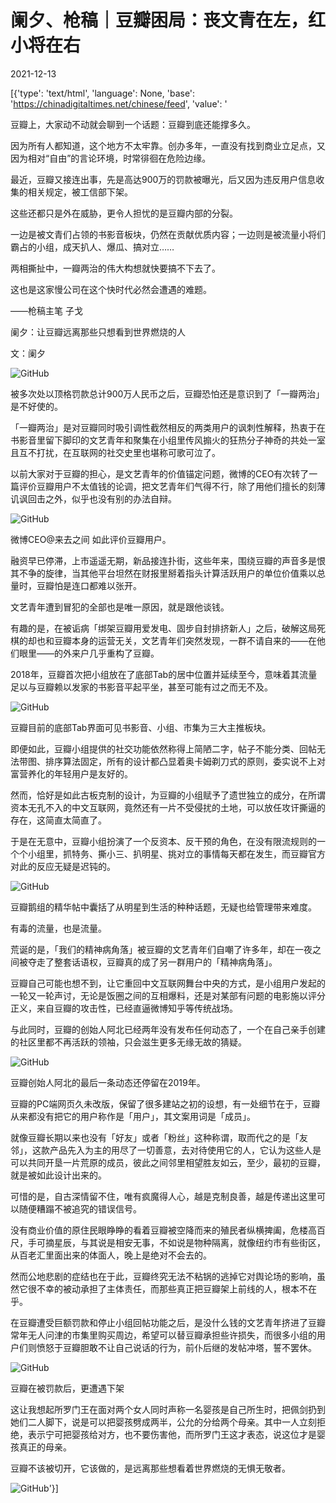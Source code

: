 # 阑夕、枪稿｜豆瓣困局：丧文青在左，红小将在右

2021-12-13

[{'type': 'text/html', 'language': None, 'base': 'https://chinadigitaltimes.net/chinese/feed', 'value': '

豆瓣上，大家动不动就会聊到一个话题：豆瓣到底还能撑多久。

因为所有人都知道，这个地方不太牢靠。创办多年，一直没有找到商业立足点，又因为相对“自由”的言论环境，时常徘徊在危险边缘。

最近，豆瓣又接连出事，先是高达900万的罚款被曝光，后又因为违反用户信息收集的相关规定，被工信部下架。

这些还都只是外在威胁，更令人担忧的是豆瓣内部的分裂。

一边是被文青们占领的书影音板块，仍然在贡献优质内容；一边则是被流量小将们霸占的小组，成天扒人、爆瓜、搞对立……

两相撕扯中，一瓣两治的伟大构想就快要搞不下去了。

这也是这家慢公司在这个快时代必然会遭遇的难题。

——枪稿主笔 子戈



阑夕：让豆瓣远离那些只想看到世界燃烧的人

文：阑夕

![GitHub](https://keep.cdt.media/assets/images/f/e/fe8bc4f3/c6023502.jpeg)

被多次处以顶格罚款总计900万人民币之后，豆瓣恐怕还是意识到了「一瓣两治」是不好使的。

「一瓣两治」是对豆瓣同时吸引调性截然相反的两类用户的讽刺性解释，热衷于在书影音里留下脚印的文艺青年和聚集在小组里传风搧火的狂热分子神奇的共处一室且互不打扰，在互联网的社交史里也堪称可歌可泣了。

以前大家对于豆瓣的担心，是文艺青年的价值锚定问题，微博的CEO有次转了一篇评价豆瓣用户不太值钱的论调，把文艺青年们气得不行，除了用他们擅长的刻薄讥讽回击之外，似乎也没有别的办法自辩。

![GitHub](https://keep.cdt.media/assets/images/f/e/fe8bc4f3/8331ccab.png)

微博CEO@来去之间 如此评价豆瓣用户。

融资早已停滞，上市遥遥无期，新品接连扑街，这些年来，围绕豆瓣的声音多是恨其不争的旋律，当其他平台坦然在财报里掰着指头计算活跃用户的单位价值乘以总量时，豆瓣怕是连口都难以张开。

文艺青年遭到冒犯的全部也是唯一原因，就是跟他谈钱。

有趣的是，在被诟病「绑架豆瓣用爱发电、固步自封排挤新人」之后，破解这局死棋的却也和豆瓣本身的运营无关，文艺青年们突然发现，一群不请自来的——在他们眼里——的外来户几乎重构了豆瓣。

2018年，豆瓣首次把小组放在了底部Tab的居中位置并延续至今，意味着其流量足以与豆瓣赖以发家的书影音平起平坐，甚至可能有过之而无不及。

![GitHub](https://keep.cdt.media/assets/images/f/e/fe8bc4f3/21f5c9a1.png)

豆瓣目前的底部Tab界面可见书影音、小组、市集为三大主推板块。

即便如此，豆瓣小组提供的社交功能依然称得上简陋二字，帖子不能分类、回帖无法带图、排序算法固定，所有的设计都凸显着奥卡姆剃刀式的原则，委实说不上对富营养化的年轻用户是友好的。

然而，恰好是如此古板克制的设计，为豆瓣的小组赋予了遗世独立的成分，在所谓资本无孔不入的中文互联网，竟然还有一片不受侵扰的土地，可以放任攻讦撕逼的存在，这简直太简直了。

于是在无意中，豆瓣小组扮演了一个反资本、反干预的角色，在没有限流规则的一个个小组里，抓特务、撕小三、扒明星、挑对立的事情每天都在发生，而豆瓣官方对此的反应无疑是迟钝的。

![GitHub](https://keep.cdt.media/assets/images/f/e/fe8bc4f3/fba5efc8.jpeg)

豆瓣鹅组的精华帖中囊括了从明星到生活的种种话题，无疑也给管理带来难度。

有毒的流量，也是流量。

荒诞的是，「我们的精神病角落」被豆瓣的文艺青年们自嘲了许多年，却在一夜之间被夺走了整套话语权，豆瓣真的成了另一群用户的「精神病角落」。

豆瓣自己可能也想不到，让它重回中文互联网舞台中央的方式，是小组用户发起的一轮又一轮声讨，无论是饭圈之间的互相爆料，还是对某部有问题的电影施以评分正义，来自豆瓣的攻击性，已经直逼微博知乎等传统战场。

与此同时，豆瓣的创始人阿北已经两年没有发布任何动态了，一个在自己亲手创建的社区里都不再活跃的领袖，只会滋生更多无缘无故的猜疑。

![GitHub](https://keep.cdt.media/assets/images/f/e/fe8bc4f3/f6947acd.jpeg)

豆瓣创始人阿北的最后一条动态还停留在2019年。

豆瓣的PC端网页久未改版，保留了很多建站之初的设想，有一处细节在于，豆瓣从来都没有把它的用户称作是「用户」，其文案用词是「成员」。

就像豆瓣长期以来也没有「好友」或者「粉丝」这种称谓，取而代之的是「友邻」，这款产品先入为主的用尽了一切善意，去对待使用它的人，它认为这些人是可以共同开垦一片荒原的成员，彼此之间邻里相望胜友如云，至少，最初的豆瓣，就是被如此设计出来的。

可惜的是，自古深情留不住，唯有疯魔得人心，越是克制良善，越是传递出这里可以随便糟蹋不被追究的错误信号。

没有商业价值的原住民眼睁睁的看着豆瓣被空降而来的殖民者纵横捭阖，危楼高百尺，手可摘星辰，与其说是相安无事，不如说是物种隔离，就像纽约市有些街区，从百老汇里面出来的体面人，晚上是绝对不会去的。

然而公地悲剧的症结也在于此，豆瓣终究无法不粘锅的逃掉它对舆论场的影响，虽然它很不幸的被动承担了主体责任，而那些真正把豆瓣架上前线的人，根本不在乎。

在豆瓣遭受巨额罚款和停止小组回帖功能之后，是没什么钱的文艺青年挤进了豆瓣常年无人问津的市集里购买周边，希望可以替豆瓣承担些许损失，而很多小组的用户们则愤怒于豆瓣胆敢不让自己说话的行为，前仆后继的发帖冲塔，誓不罢休。

![GitHub](https://keep.cdt.media/assets/images/f/e/fe8bc4f3/159500d7.png)

豆瓣在被罚款后，更遭遇下架

这让我想起所罗门王在面对两个女人同时声称一名婴孩是自己所生时，把佩剑扔到她们二人脚下，说是可以把婴孩劈成两半，公允的分给两个母亲。其中一人立刻拒绝，表示宁可把婴孩给对方，也不要伤害他，而所罗门王这才表态，说这位才是婴孩真正的母亲。

豆瓣不该被切开，它该做的，是远离那些想看着世界燃烧的无惧无敬者。

![GitHub](https://keep.cdt.media/assets/images/f/e/fe8bc4f3/37e96e38.png)'}]
